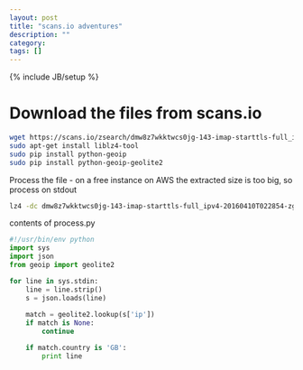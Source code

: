 ```yaml
---
layout: post
title: "scans.io adventures"
description: ""
category: 
tags: []
---
```

{% include JB/setup %}

# Download the files from scans.io

```bash
wget https://scans.io/zsearch/dmw8z7wkktwcs0jg-143-imap-starttls-full_ipv4-20160410T022854-zgrab-results.json.lz4 
sudo apt-get install liblz4-tool
sudo pip install python-geoip
sudo pip install python-geoip-geolite2
```

Process the file - on a free instance on AWS the extracted size is too big, so process on stdout

```bash
lz4 -dc dmw8z7wkktwcs0jg-143-imap-starttls-full_ipv4-20160410T022854-zgrab-results.json.lz4 | ./process.py > uk.json
```

contents of process.py

```python
#!/usr/bin/env python
import sys
import json
from geoip import geolite2

for line in sys.stdin:
	line = line.strip()
	s = json.loads(line)
	
	match = geolite2.lookup(s['ip'])
	if match is None:
		continue

	if match.country is 'GB':
		print line
```
